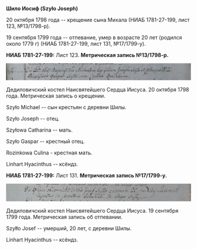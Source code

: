 **Шило Иосиф (Szyło Joseph)**

20 октября 1798 года -- крещение сына Михала (НИАБ 1781-27-199, лист
123, №13/1798-р).

19 сентября 1799 года -- отпевание, умер в возрасте 20 лет (родился
около 1779 г) (НИАБ 1781-27-199, лист 131, №17/1799-у).

**НИАБ 1781-27-199:** Лист 123. **Метрическая запись №13/1798-р.**

![](./media/5e620a35acb4551b807864af61b23c8b9fe5ed42.png)

Дедиловичский костел Наисвятейшего Сердца Иисуса. 20 октября 1798 года.
Метрическая запись о крещении.

Szyło Michael -- сын крестьян с деревни Шилы.

Szyło Joseph -- отец.

Szyłowa Catharina -- мать.

Szyło Gaspar -- крестный отец.

Rozinkowa Culina - крестная мать.

Linhart Hyacinthus -- ксёндз.

**НИАБ 1781-27-199:** Лист 131. **Метрическая запись №17/1799-у.**

![](./media/61185b19c51b67c5c759a16600c7e978ce696a07.png)

Дедиловичский костел Наисвятейшего Сердца Иисуса. 19 сентября 1799 года.
Метрическая запись об отпевании.

Szyłło Josef -- умерший, 20 лет, с деревни Шилы.

Linhart Hyacinthus -- ксёндз.
